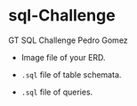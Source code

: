 # sql-Challenge
GT SQL Challenge Pedro Gomez


* Image file of your ERD.

*  `.sql` file of table schemata.

*  `.sql` file of queries.
